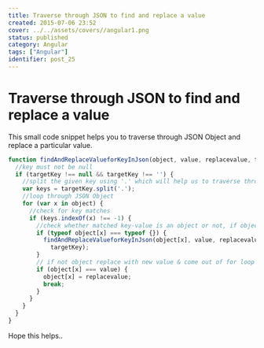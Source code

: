 ```yaml
---
title: Traverse through JSON to find and replace a value
created: 2015-07-06 23:52
cover: ../../assets/covers//angular1.png
status: published
category: Angular
tags: ["Angular"]
identifier: post_25
---
```

# Traverse through JSON to find and replace a value

This small code snippet helps you to traverse through JSON Object and replace a particular value.

```javascript
function findAndReplaceValueforKeyInJson(object, value, replacevalue, targetKey) {
  //key must not be null 
  if (targetKey !== null && targetKey !== '') {
    //split the given key using '.' which will help us to traverse through JSON object 
    var keys = targetKey.split('.');
    //loop through JSON Object 
    for (var x in object) {
      //check for key matches 
      if (keys.indexOf(x) !== -1) {
        //check whether matched key-value is an object or not, if object again call the same function to repeat the process 
        if (typeof object[x] === typeof {}) {
          findAndReplaceValueforKeyInJson(object[x], value, replacevalue,
            targetKey);
        }
        // if not object replace with new value & come out of for loop 
        if (object[x] === value) {
          object[x] = replacevalue;
          break;
        }
      }
    }
  }
}
```

Hope this helps..
